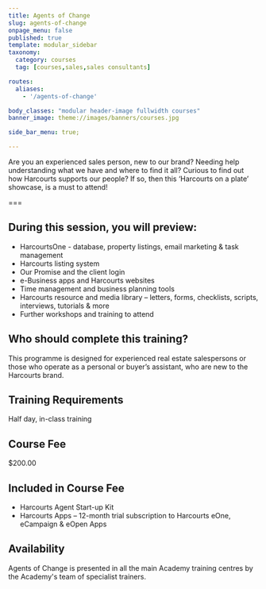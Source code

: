 ```yaml
---
title: Agents of Change
slug: agents-of-change
onpage_menu: false
published: true
template: modular_sidebar
taxonomy:
  category: courses
  tag: [courses,sales,sales consultants]

routes:
  aliases:
    - '/agents-of-change'

body_classes: "modular header-image fullwidth courses"
banner_image: theme://images/banners/courses.jpg

side_bar_menu: true;

---
```


Are you an experienced sales person, new to our brand? Needing help understanding what we have and where to find it all? Curious to find out how Harcourts supports our people? If so, then this ‘Harcourts on a plate’ showcase, is a must to attend!

===

## During this session, you will preview:
-	HarcourtsOne - database, property listings, email marketing & task management 
-	Harcourts listing system
-	Our Promise and the client login
-	e-Business apps and Harcourts websites 
-	Time management and business planning tools
-	Harcourts resource and media library – letters, forms, checklists, scripts, interviews, tutorials & more
-	Further workshops and training to attend

## Who should complete this training?
This programme is designed for experienced real estate salespersons or those who operate as a personal or buyer’s assistant, who are new to the Harcourts brand.

## Training Requirements
Half day, in-class training

## Course Fee
$200.00

## Included in Course Fee
-	Harcourts Agent Start-up Kit
-	Harcourts Apps – 12-month trial subscription to Harcourts eOne, eCampaign & eOpen Apps

## Availability
Agents of Change is presented in all the main Academy training centres by the Academy's team of specialist trainers.
